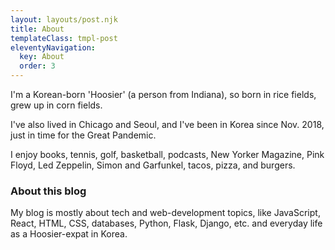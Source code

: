 ```yaml
---
layout: layouts/post.njk
title: About
templateClass: tmpl-post
eleventyNavigation:
  key: About
  order: 3
---
```


I'm a Korean-born 'Hoosier' (a person from Indiana), so born in rice fields, grew up in corn fields.

I've also lived in Chicago and Seoul, and I've been in Korea since Nov. 2018, just in time for the Great Pandemic.

I enjoy books, tennis, golf, basketball, podcasts, New Yorker Magazine, Pink Floyd, Led Zeppelin, Simon and Garfunkel, tacos, pizza, and burgers.

### About this blog

My blog is mostly about tech and web-development topics, like JavaScript, React, HTML, CSS, databases, Python, Flask, Django, etc. and everyday life as a Hoosier-expat in Korea.
